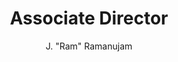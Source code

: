 ---
layout: post
title: Associate Director
author: J. "Ram" Ramanujam
school: Louisiana State University, Center for Computation & Technology (CCT)
project-type: TestElement
image: "BBC-Core/BBC-Ramanujam-Ram.jpg"
categories: project-investigator
email: jxr@ece.lsu.edu
phone: (225) 578-7877
zip: 70803
city: Baton Rouge
state: Louisiana
---